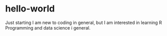 # hello-world
Just starting
I am new to coding in general, but I am interested in learning R Programming and data science i general. 
